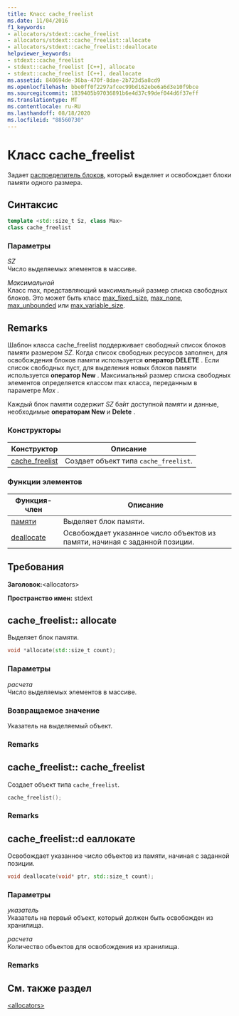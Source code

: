 ```yaml
---
title: Класс cache_freelist
ms.date: 11/04/2016
f1_keywords:
- allocators/stdext::cache_freelist
- allocators/stdext::cache_freelist::allocate
- allocators/stdext::cache_freelist::deallocate
helpviewer_keywords:
- stdext::cache_freelist
- stdext::cache_freelist [C++], allocate
- stdext::cache_freelist [C++], deallocate
ms.assetid: 840694de-36ba-470f-8dae-2b723d5a8cd9
ms.openlocfilehash: bbe0ff0f2297afcec99bd162ebe6a6d3e10f9bce
ms.sourcegitcommit: 1839405b97036891b6e4d37c99def044d6f37eff
ms.translationtype: MT
ms.contentlocale: ru-RU
ms.lasthandoff: 08/18/2020
ms.locfileid: "88560730"
---
```

# <a name="cache_freelist-class"></a>Класс cache_freelist

Задает [распределитель блоков](../standard-library/allocators-header.md), который выделяет и освобождает блоки памяти одного размера.

## <a name="syntax"></a>Синтаксис

```cpp
template <std::size_t Sz, class Max>
class cache_freelist
```

### <a name="parameters"></a>Параметры

*SZ*\
Число выделяемых элементов в массиве.

*Максимальной*\
Класс max, представляющий максимальный размер списка свободных блоков. Это может быть класс [max_fixed_size](../standard-library/max-fixed-size-class.md), [max_none](../standard-library/max-none-class.md), [max_unbounded](../standard-library/max-unbounded-class.md) или [max_variable_size](../standard-library/max-variable-size-class.md).

## <a name="remarks"></a>Remarks

Шаблон класса cache_freelist поддерживает свободный список блоков памяти размером *SZ*. Когда список свободных ресурсов заполнен, для освобождения блоков памяти используется **оператор DELETE** . Если список свободных пуст, для выделения новых блоков памяти используется **оператор New** . Максимальный размер списка свободных элементов определяется классом max класса, переданным в параметре *Max* .

Каждый блок памяти содержит *SZ* байт доступной памяти и данные, необходимые **операторам New** и **Delete** .

### <a name="constructors"></a>Конструкторы

|Конструктор|Описание|
|-|-|
|[cache_freelist](#cache_freelist)|Создает объект типа `cache_freelist`.|

### <a name="member-functions"></a>Функции элементов

|Функция-член|Описание|
|-|-|
|[памяти](#allocate)|Выделяет блок памяти.|
|[deallocate](#deallocate)|Освобождает указанное число объектов из памяти, начиная с заданной позиции.|

## <a name="requirements"></a>Требования

**Заголовок:**\<allocators>

**Пространство имен:** stdext

## <a name="cache_freelistallocate"></a><a name="allocate"></a> cache_freelist:: allocate

Выделяет блок памяти.

```cpp
void *allocate(std::size_t count);
```

### <a name="parameters"></a>Параметры

*расчета*\
Число выделяемых элементов в массиве.

### <a name="return-value"></a>Возвращаемое значение

Указатель на выделяемый объект.

### <a name="remarks"></a>Remarks

## <a name="cache_freelistcache_freelist"></a><a name="cache_freelist"></a> cache_freelist:: cache_freelist

Создает объект типа `cache_freelist`.

```cpp
cache_freelist();
```

### <a name="remarks"></a>Remarks

## <a name="cache_freelistdeallocate"></a><a name="deallocate"></a> cache_freelist::d еаллокате

Освобождает указанное число объектов из памяти, начиная с заданной позиции.

```cpp
void deallocate(void* ptr, std::size_t count);
```

### <a name="parameters"></a>Параметры

*указатель*\
Указатель на первый объект, который должен быть освобожден из хранилища.

*расчета*\
Количество объектов для освобождения из хранилища.

### <a name="remarks"></a>Remarks

## <a name="see-also"></a>См. также раздел

[\<allocators>](../standard-library/allocators-header.md)
